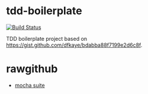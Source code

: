 tdd-boilerplate
===============

[![Build Status](https://travis-ci.org/YOUR_NAME/tdd-boilerplate.png?branch=master)](https://travis-ci.org/YOUR_NAME/tdd-boilerplate)

TDD boilerplate project based on https://gist.github.com/dfkaye/bdabba88f7199e2d6c8f.

# rawgithub

+ [mocha suite](https://rawgithub.com/airportyh/tdd-boilerplate/master/test/mocha/browser-suite.html)